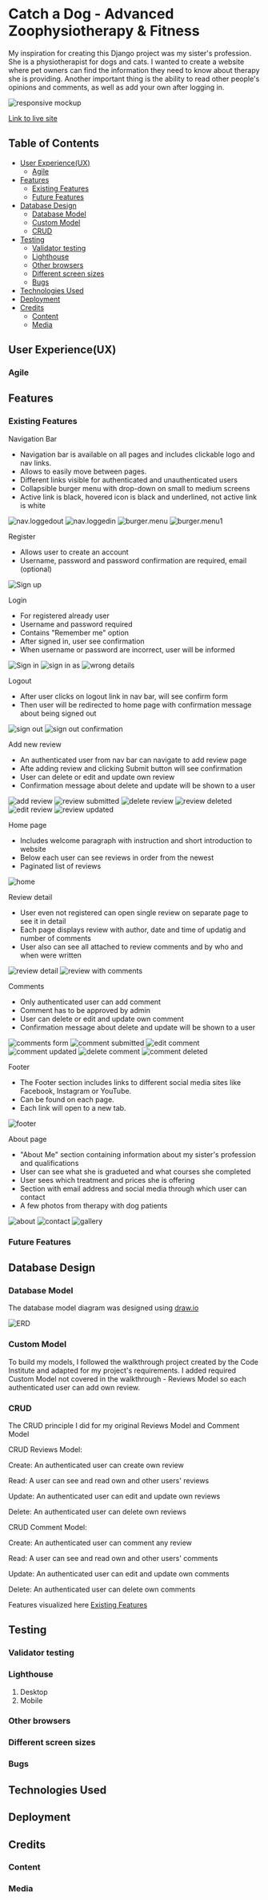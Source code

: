 # Catch a Dog - Advanced Zoophysiotherapy & Fitness

My inspiration for creating this Django project was my sister's profession. She is a physiotherapist for dogs and cats. I wanted to create a website where pet owners can find the information they need to know about therapy she is providing. Another important thing is the ability to read other people's opinions and comments, as well as add your own after logging in.

![responsive mockup](https://res.cloudinary.com/dguqjbr12/image/upload/v1711357050/catch%20a%20dog%20readme/responsive_uzx4fe.png)

[Link to live site](https://catch-a-dog-99383fa22fc6.herokuapp.com)

## Table of Contents

- [User Experience(UX)](#user-experience(UX))
  - [Agile](#agile)
- [Features](#features)
    - [Existing Features](#existing-features)
    - [Future Features](#future-features)
- [Database Design](#database-deign)
  - [Database Model](#database-model)
  - [Custom Model](#custom-model)
  - [CRUD](#crud)
- [Testing](#testing)
  - [Validator testing](#validator-testin)
  - [Lighthouse](#lighthouse)
  - [Other browsers](#other-browsers)
  - [Different screen sizes](#different-screen-sizes)
  - [Bugs](#bugs)
- [Technologies Used](#technologies-used)
- [Deployment](#deployment)     
- [Credits](#credits)     
  - [Content](#content)     
  - [Media](#media)     
   

## User Experience(UX)
### Agile

## Features
### Existing Features
Navigation Bar
- Navigation bar is available on all pages and includes clickable logo and nav links.
- Allows to easily move between pages.
- Different links visible for authenticated and unauthenticated users
- Collapsible burger menu with drop-down on small to medium screens
- Active link is black, hovered icon is black and underlined, not active link is white

![nav.loggedout](https://res.cloudinary.com/dguqjbr12/image/upload/v1711361030/catch%20a%20dog%20readme/nav.loggedout_pag7xo.png)
![nav.loggedin](https://res.cloudinary.com/dguqjbr12/image/upload/v1711359029/catch%20a%20dog%20readme/nav.loggedin_xfjkvp.png)
![burger.menu](https://res.cloudinary.com/dguqjbr12/image/upload/v1711361536/catch%20a%20dog%20readme/burger.menu_qyoqcz.png)
![burger.menu1](https://res.cloudinary.com/dguqjbr12/image/upload/v1711361528/catch%20a%20dog%20readme/burger.menu1_mfkpvw.png)

Register
- Allows user to create an account
- Username, password and password confirmation are required, email (optional)

![Sign up](https://res.cloudinary.com/dguqjbr12/image/upload/v1711359035/catch%20a%20dog%20readme/register_pllhtg.png)

Login
- For registered already user
- Username and password required
- Contains "Remember me" option
- After signed in, user see confirmation
- When username or password are incorrect, user will be informed

![Sign in](https://res.cloudinary.com/dguqjbr12/image/upload/v1711359047/catch%20a%20dog%20readme/signin_ctyrmv.png)
![sign in as](https://res.cloudinary.com/dguqjbr12/image/upload/v1711359041/catch%20a%20dog%20readme/signedin_u14mpd.png)
![wrong details](https://res.cloudinary.com/dguqjbr12/image/upload/v1711359053/catch%20a%20dog%20readme/wrong.password_vhmtwq.png)

Logout
- After user clicks on logout link in nav bar, will see confirm form
- Then user will be redirected to home page with confirmation message about being signed out

![sign out](https://res.cloudinary.com/dguqjbr12/image/upload/v1711359009/catch%20a%20dog%20readme/confirm.signout_yliews.png)
![sign out confirmation](https://res.cloudinary.com/dguqjbr12/image/upload/v1711359044/catch%20a%20dog%20readme/signedout_i3m1tv.png)

Add new review
- An authenticated user from nav bar can navigate to add review page
- Afte adding review and clicking Submit button will see confirmation
- User can delete or edit and update own review
- Confirmation message about delete and update will be shown to a user

![add review](https://res.cloudinary.com/dguqjbr12/image/upload/v1711366236/catch%20a%20dog%20readme/add.review1_fjpcno.png)
![review submitted](https://res.cloudinary.com/dguqjbr12/image/upload/v1711373137/catch%20a%20dog%20readme/review.submitted_ijewzh.png)
![delete review](https://res.cloudinary.com/dguqjbr12/image/upload/v1711359018/catch%20a%20dog%20readme/delete.review_edtjxs.png)
![review deleted](https://res.cloudinary.com/dguqjbr12/image/upload/v1711373125/catch%20a%20dog%20readme/review.deleted_qgjp8n.png)
![edit review]()
![review updated]()

Home page
- Includes welcome paragraph with instruction and short introduction to website
- Below each user can see reviews in order from the newest
- Paginated list of reviews

![home](https://res.cloudinary.com/dguqjbr12/image/upload/v1711359026/catch%20a%20dog%20readme/home.page_yio1q7.png)

Review detail
- User even not registered can open single review on separate page to see it in detail
- Each page displays review with author, date and time of updatig and number of comments
- User also can see all attached to review comments and by who and when were written

![review detail](https://res.cloudinary.com/dguqjbr12/image/upload/v1711359038/catch%20a%20dog%20readme/review.detail_djdjwo.png)
![review with comments](https://res.cloudinary.com/dguqjbr12/image/upload/v1711374325/catch%20a%20dog%20readme/review.with.comments_smlkqe.png)

Comments
- Only authenticated user can add comment
- Comment has to be approved by admin
- User can delete or edit and update own comment
- Confirmation message about delete and update will be shown to a user

![comments form](https://res.cloudinary.com/dguqjbr12/image/upload/v1711359058/catch%20a%20dog%20readme/comments_zcxgei.png)
![comment submitted](https://res.cloudinary.com/dguqjbr12/image/upload/v1711375601/catch%20a%20dog%20readme/comment.submitted_dsgafe.png)
![edit comment](https://res.cloudinary.com/dguqjbr12/image/upload/v1711359021/catch%20a%20dog%20readme/edit.comment_zzcyk7.png)
![comment updated](https://res.cloudinary.com/dguqjbr12/image/upload/v1711375606/catch%20a%20dog%20readme/comment.updated_vmobot.png)
![delete comment](https://res.cloudinary.com/dguqjbr12/image/upload/v1711359015/catch%20a%20dog%20readme/delete.comment_czxtuy.png)
![comment deleted](https://res.cloudinary.com/dguqjbr12/image/upload/v1711375597/catch%20a%20dog%20readme/comment.deleted_bhqcfn.png)

Footer
- The Footer section includes links to different social media sites like Facebook, Instagram or YouTube.
- Can be found on each page.
- Each link will open to a new tab.

![footer](https://res.cloudinary.com/dguqjbr12/image/upload/v1711359023/catch%20a%20dog%20readme/footer_h5fyu6.png)

About page
- "About Me" section containing information about my sister's profession and qualifications
- User can see what she is gradueted and what courses she completed
- User sees which treatment and prices she is offering 
- Section with email address and social media through which user can contact
- A few photos from therapy with dog patients

![about](https://res.cloudinary.com/dguqjbr12/image/upload/v1711359056/catch%20a%20dog%20readme/about_xglzux.png)
![contact](https://res.cloudinary.com/dguqjbr12/image/upload/v1711359012/catch%20a%20dog%20readme/contact_ainpbz.png)
![gallery](https://res.cloudinary.com/dguqjbr12/image/upload/v1711359063/catch%20a%20dog%20readme/gallery_pr7kww.png)

### Future Features

## Database Design
### Database Model

The database model diagram was designed using [draw.io](https://app.diagrams.net/) 

![ERD](https://res.cloudinary.com/dguqjbr12/image/upload/v1711357059/catch%20a%20dog%20readme/ERD_hc8bp8.png)

### Custom Model

To build my models, I followed the walkthrough project created by the Code Institute and adapted for my project's requirements.
I added required Custom Model not covered in the walkthrough - Reviews Model so each authenticated user can add own review.

### CRUD
The CRUD principle I did for my original Reviews Model and Comment Model

CRUD Reviews Model:

Create: An authenticated user can create own review

Read: A user can see and read own and other users' reviews

Update: An authenticated user can edit and update own reviews

Delete: An authenticated user can delete own reviews

CRUD Comment Model:

Create: An authenticated user can comment any review

Read: A user can see and read own and other users' comments

Update: An authenticated user can edit and update own comments

Delete: An authenticated user can delete own comments

Features visualized here [Existing Features](#existing-features)

## Testing
### Validator testing
### Lighthouse
1. Desktop
2. Mobile
### Other browsers
### Different screen sizes
### Bugs

## Technologies Used

## Deployment

## Credits
### Content
### Media